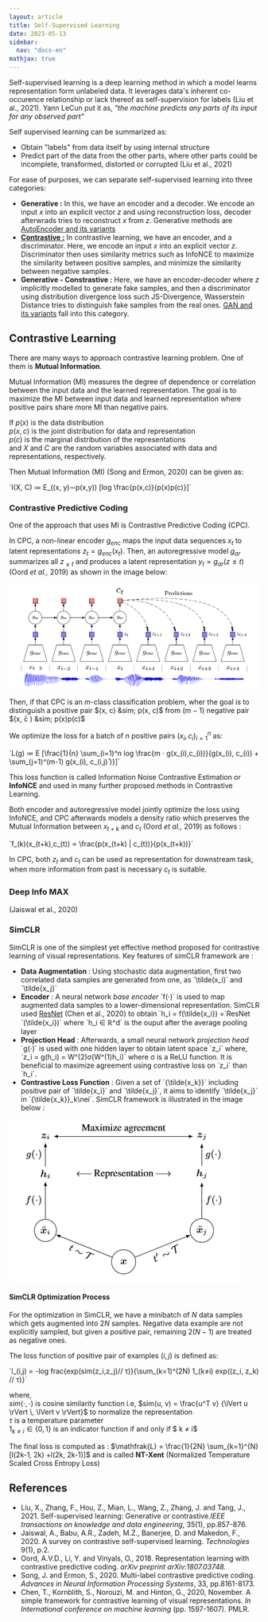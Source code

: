 ```yaml
---
layout: article
title: Self-Supervised Learning
date: 2023-05-13
sidebar:
  nav: "docs-en"
mathjax: true
---
```


Self-supervised learning is a deep learning method in which a model learns representation form unlabeled data. 
It leverages data's inherent co-occurence relationship or lack thereof as self-supervision for labels (Liu et al., 2021). Yann LeCun put it as, _"the machine predicts any parts of its input for any observed part"_

Self supervised learning can be summarized as:
- Obtain "labels" from data itself by using internal structure
- Predict part of the data from the other parts, where other parts could be incomplete, transformed, distorted or corrupted (Liu et al., 2021)

For ease of purposes, we can separate self-supervised learning into three categories:
- __Generative :__ In this, we have an encoder and a decoder. We encode an input $x$ into an explicit vector $z$ and using reconstruction loss, decoder afterwrads tries to reconstruct $x$ from $z$. Generative methods are <a href="autoen.html">AutoEncoder and its variants</a> 
- __<a href="sl.html#cl">Contrastive :</a>__ In contrastive learning, we have an encoder, and a discriminator. Here, we encode an input $x$ into an explicit vector $z$. 
    Discriminator then uses similarity metrics such as InfoNCE to maximize the similarity between positive samples, and minimize the similarity between negative samples.
- __Generative - Constrastive :__ Here, we have an encoder-decoder where $z$ implicitly modelled to generate fake samples, and then a discriminator using distribution divergence loss such JS-Divergence, Wasserstein Distance tries to distinguish fake samples from the real ones. <a href="gan.html">GAN and its variants</a> fall into this category.

## Contrastive Learning

There are many ways to approach contrastive learning problem.
One of them is __Mutual Information__.

Mutual Information (MI) measures the degree of dependence or correlation between the input data and the learned representation. The goal is to maximize the MI between input data and learned representation where positive pairs share more MI than negative pairs.

If $p(x)$ is the data distribution <br>
$p(x, c)$ is the joint distribution for data and representation<br>
$p(c)$ is the marginal distribution of the representations<br>
and $X$ and $C$ are the random variables associated with data and representations, respectively.

Then Mutual Information (MI) (Song and Ermon, 2020) can be given as:

<p>`I(X, C) &colone; E_((x, y)&sim;p(x,y)) [log \frac{p(x,c)}{p(x)p(c)}]`</p>

### Contrastive Predictive Coding

One of the approach that uses MI is Contrastive Predictive Coding (CPC).

In CPC, a non-linear encoder $g_{enc}$ maps the input data sequences $x_t$ to latent representations $z_t = g_{enc}(x_t)$. Then, an autoregressive model $g_{ar}$ summarizes all $z_{\le t}$ and produces a latent representation $y_t = g_{ar}(z \le t)$ (Oord _et al.,_ 2019) as shown in the image below:

![CPC](/assets/img/cpc.png)

Then, if that CPC is an $m$-class classification problem, wher the goal is to distinguish a positive pair $(x, c) &sim; p(x, c)$ from $(m -1)$ negative pair $(x, c̄ ) &sim; p(x)p(c)$

We optimize the loss for a batch of $n$ positive pairs ${(x_{i}, c_{i})}_{i=1}^n$ as:

<p>`L(g) &colone; E [\frac{1}{n} \sum_(i=1)^n log \frac{m &sdot; g(x_(i),c_(i))}{g(x_(i), c_(i)) + \sum_(j=1)^(m-1) g(x_(i), c_(i,j)̄ )}]`</p>

This loss function is called Information Noise Contrastive Estimation or __InfoNCE__ and used in many further proposed methods in Contrastive Learning.

Both encoder and autoregressive model jointly optimize the loss using InfoNCE, and CPC afterwards models a density ratio which preserves the Mutual Information between $x_{t+k}$ and $c_t$ (Oord _et al.,_ 2019) as follows :

<p>`f_(k)(x_(t+k),c_(t)) &prop; \frac{p(x_(t+k) | c_(t))}{p(x_(t+k))}`</p>

In CPC, both $z_t$ and $c_t$ can be used as representation for downstream task, when more information from past is necessary $c_t$ is suitable.

### Deep Info MAX
(Jaiswal et al., 2020)

### SimCLR

<p>SimCLR is one of the simplest yet effective method proposed for contrastive learning of visual representations. Key features of simCLR framework are :</p>
<ul>
  <li><b>Data Augmentation </b>: Using stochastic data augmentation, first two correlated data samples are generated from one, as `\tilde(x_i)` and `\tilde{x_j}`</li>
  <li><b>Encoder</b> : A neural network <i>base encoder</i> `f(&sdot;)` is used to map augmented data samples to a lower-dimensional representation. SimCLR used <a href="cnn_dp.html#rn">ResNet</a> (Chen et al., 2020) to obtain `h_i = f(\tilde{x_i}) =`ResNet `(\tilde{x_i})` where `h_i &isin; &Ropf;^d` is the ouput after the average pooling layer</li>
  <li><b>Projection Head</b> : Afterwards, a small neural network <i>projection head</i> `g(&sdot;)` is used with one hidden layer to obtain latent space `z_i` where, `z_i = g(h_i) = W^(2)&sigma;(W^(1)h_i)` where &sigma; is a ReLU function. It is beneficial to maximize agreement using contrastive loss on `z_i` than `h_i`.</li>
  <li><b>Contrastive Loss Function</b> : Given a set of `{\tilde{x_k}}` including positive pair of `\tilde{x_i}` and `\tilde{x_j}`, it aims to identify `\tilde{x_j}` in `{\tilde{x_k}}_k\nei`. SimCLR framework is illustrated in the image below :</li>
</ul>

![SimCLR](/assets/img/simclr.png)

#### SimCLR Optimization Process

For the optimization in SimCLR, we have a minibatch of $N$ data samples which gets augmented into $2N$ samples. Negative data example are not explicitly sampled, but given a positive pair, remaining $2(N-1)$ are treated as negative ones.

The loss function of positive pair of examples $(i,j)$ is defined as:

<p>`l_(i,j) = -log frac{exp(sim(z_i,z_j)// &tau;)}{\sum_(k=1)^(2N) 1_(k&ne;i) exp((z_i, z_k) // &tau;)}`</p>

where,<br>
$sim(\cdot, \cdot)$ is cosine similarity function i.e, $sim(u, v) = \frac{u^T v} {\lVert u \rVert \, \lVert v \rVert}$ to normalize the representation<br>
$\tau$ is a temperature parameter<br>
$1_{k ≠ i} \in \{0, 1\}$ is an indicator function if and only if $ k ≠ i$

The final loss is computed as : $\mathfrak{L} = \frac{1}{2N} \sum_{k=1}^{N} [l(2k-1, 2k) +l(2k, 2k-1)]$ and is called __NT-Xent__ (Normalized Temperature Scaled Cross Entropy Loss)

## References

- Liu, X., Zhang, F., Hou, Z., Mian, L., Wang, Z., Zhang, J. and Tang, J., 2021. Self-supervised learning: Generative or contrastive._IEEE transactions on knowledge and data engineering_, 35(1), pp.857-876.
- Jaiswal, A., Babu, A.R., Zadeh, M.Z., Banerjee, D. and Makedon, F., 2020. A survey on contrastive self-supervised learning. _Technologies_ 9(1), p.2.
- Oord, A.V.D., Li, Y. and Vinyals, O., 2018. Representation learning with contrastive predictive coding. _arXiv preprint arXiv:1807.03748._
- Song, J. and Ermon, S., 2020. Multi-label contrastive predictive coding. _Advances in Neural Information Processing Systems_, 33, pp.8161-8173.
- Chen, T., Kornblith, S., Norouzi, M. and Hinton, G., 2020, November. A simple framework for contrastive learning of visual representations. _In International conference on machine learning_ (pp. 1597-1607). PMLR.
